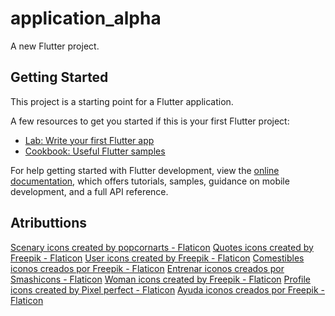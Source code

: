 # application_alpha

A new Flutter project.

## Getting Started

This project is a starting point for a Flutter application.

A few resources to get you started if this is your first Flutter project:

- [Lab: Write your first Flutter app](https://docs.flutter.dev/get-started/codelab)
- [Cookbook: Useful Flutter samples](https://docs.flutter.dev/cookbook)

For help getting started with Flutter development, view the
[online documentation](https://docs.flutter.dev/), which offers tutorials,
samples, guidance on mobile development, and a full API reference.

## Atributtions

<a href="https://www.flaticon.com/free-icons/scenary" title="scenary icons">Scenary icons created by popcornarts - Flaticon</a>
<a href="https://www.flaticon.com/free-icons/quotes" title="quotes icons">Quotes icons created by Freepik - Flaticon</a>
<a href="https://www.flaticon.com/free-icons/user" title="user icons">User icons created by Freepik - Flaticon</a>
<a href="https://www.flaticon.es/iconos-gratis/comestibles" title="comestibles iconos">Comestibles iconos creados por Freepik - Flaticon</a>
<a href="https://www.flaticon.es/iconos-gratis/entrenar" title="entrenar iconos">Entrenar iconos creados por Smashicons - Flaticon</a>
<a href="https://www.flaticon.com/free-icons/woman" title="woman icons">Woman icons created by Freepik - Flaticon</a>
<a href="https://www.flaticon.com/free-icons/profile" title="profile icons">Profile icons created by Pixel perfect - Flaticon</a>
<a href="https://www.flaticon.es/iconos-gratis/ayuda" title="ayuda iconos">Ayuda iconos creados por Freepik - Flaticon</a>